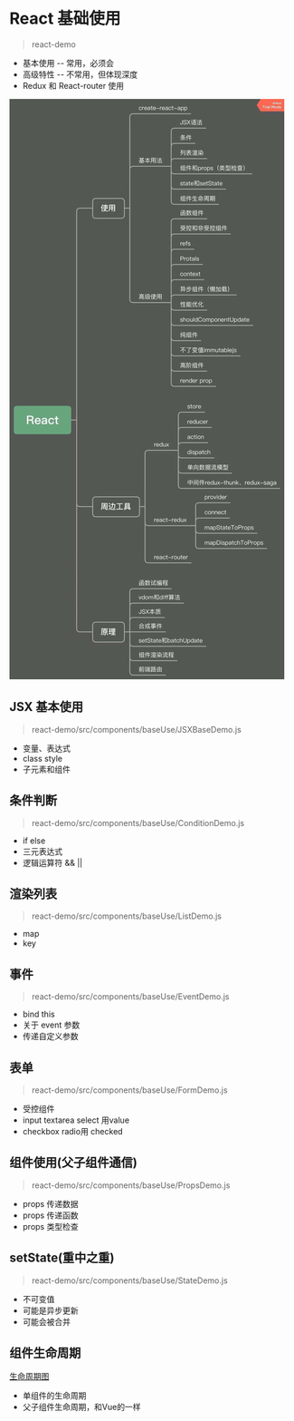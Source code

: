 # React 基础使用
> react-demo
- 基本使用 -- 常用，必须会
- 高级特性 -- 不常用，但体现深度
- Redux 和 React-router 使用

![React 基础使用](./assets/images/react.jpg)

## JSX 基本使用
> react-demo/src/components/baseUse/JSXBaseDemo.js
- 变量、表达式
- class style
- 子元素和组件

## 条件判断
> react-demo/src/components/baseUse/ConditionDemo.js
- if else
- 三元表达式
- 逻辑运算符 && ||

## 渲染列表
> react-demo/src/components/baseUse/ListDemo.js
- map
- key

## 事件
> react-demo/src/components/baseUse/EventDemo.js
- bind this
- 关于 event 参数
- 传递自定义参数

## 表单
> react-demo/src/components/baseUse/FormDemo.js
- 受控组件
- input textarea select 用value
- checkbox radio用 checked

## 组件使用(父子组件通信)
> react-demo/src/components/baseUse/PropsDemo.js
- props 传递数据
- props 传递函数
- props 类型检查

## setState(重中之重)
> react-demo/src/components/baseUse/StateDemo.js
- 不可变值
- 可能是异步更新
- 可能会被合并

## 组件生命周期
[生命周期图](https://projects.wojtekmaj.pl/react-lifecycle-methods-diagram/)
- 单组件的生命周期
- 父子组件生命周期，和Vue的一样


